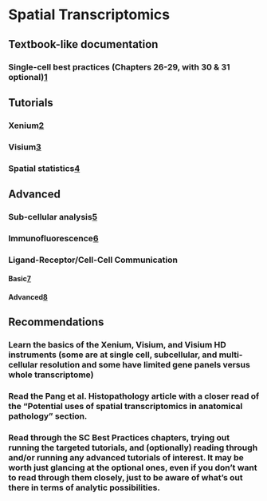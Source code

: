 # Spatial Transcriptomics

## Textbook-like documentation

### Single-cell best practices (Chapters 26-29, with 30 & 31 optional)[1]

## Tutorials

### Xenium[2]

### Visium[3]

### Spatial statistics[4]

## Advanced

### Sub-cellular analysis[5]

### Immunofluorescence[6]

### Ligand-Receptor/Cell-Cell Communication

#### Basic[7]

#### Advanced[8][9]

## Recommendations

### Learn the basics of the Xenium, Visium, and Visium HD instruments (some are at single cell, subcellular, and multi-cellular resolution and some have limited gene panels versus whole transcriptome)

### Read the Pang et al. Histopathology article with a closer read of the “Potential uses of spatial transcriptomics in anatomical pathology” section.

### Read through the SC Best Practices chapters, trying out running the targeted tutorials, and (optionally) reading through and/or running any advanced tutorials of interest. It may be worth just glancing at the optional ones, even if you don’t want to read through them closely, just to be aware of what’s out there in terms of analytic possibilities.

[1]: https://www.sc-best-practices.org/spatial/introduction.html
[2]: https://squidpy.readthedocs.io/en/stable/notebooks/tutorials/tutorial_xenium.html
[3]: https://squidpy.readthedocs.io/en/stable/notebooks/tutorials/tutorial_visium_hne.html
[4]: https://gustaveroussy.github.io/sopa/tutorials/spatial/
[5]: https://bento-tools.readthedocs.io/en/latest/tutorial_gallery/Main_Guide.html
[6]: https://squidpy.readthedocs.io/en/stable/notebooks/tutorials/tutorial_visium_fluo.html
[7]: https://dev-st.readthedocs.io/en/latest/tutorials/stLearn-CCI.html
[8]: https://liana-py.readthedocs.io/en/latest/notebooks/bivariate.html
[9]: https://liana-py.readthedocs.io/en/latest/notebooks/misty.html
